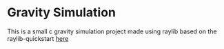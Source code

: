 # Gravity Simulation
This is a small c gravity simulation project made using raylib based on the raylib-quickstart [here](https://github.com/raylib-extras/raylib-quickstart)
